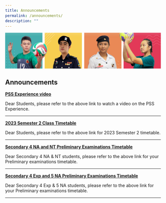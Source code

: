 ```yaml
---
title: Announcements
permalink: /announcements/
description: ""
---
```

![](/images/Our%20School/subbanner.jpg)

## Announcements


**[PSS Experience video](https://staging.d3louf41pupxe5.amplifyapp.com/our-school/school-identity/)**

Dear Students, please refer to the above link to watch a video on the PSS Experience.

--------------------------

**[2023 Semester 2 Class Timetable](https://punggolsec.moe.edu.sg/useful-links/for-students/timetable/)**

Dear Students, please refer to the above link for 2023 Semester 2 timetable.

--------------------------

**[Secondary 4 NA and NT Preliminary Examinations Timetable](https://punggolsec.moe.edu.sg/useful-links/for-students/assessment-matters/)**

Dear Secondary 4 NA & NT students, please refer to the above link for your Preliminary examinations timetable.

--------------------------

**[Secondary 4 Exp and 5 NA Preliminary Examinations Timetable](https://punggolsec.moe.edu.sg/useful-links/for-students/assessment-matters/)**

Dear Secondary 4 Exp & 5 NA students, please refer to the above link for your Preliminary examinations timetable.

--------------------------
